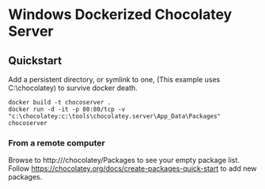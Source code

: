 # Windows Dockerized Chocolatey Server
## Quickstart

Add a persistent directory, or symlink to one, (This example uses C:\chocolatey) to survive docker death.

`docker build -t chocoserver .`  
`docker run -d -it -p 80:80/tcp -v "c:\chocolatey:c:\tools\chocolatey.server\App_Data\Packages" chocoserver`

### From a remote computer

Browse to http://<server>/chocolatey/Packages to see your empty package list.  
Follow https://chocolatey.org/docs/create-packages-quick-start to add new packages.

